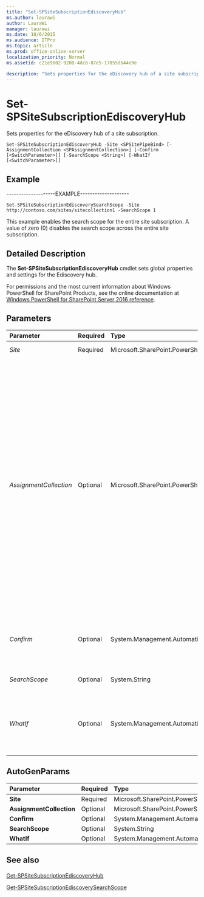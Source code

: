 ```yaml
---
title: "Set-SPSiteSubscriptionEdiscoveryHub"
ms.author: laurawi
author: LauraWi
manager: laurawi
ms.date: 10/6/2015
ms.audience: ITPro
ms.topic: article
ms.prod: office-online-server
localization_priority: Normal
ms.assetid: c21e9b02-9208-4dc8-87e5-17055db44e9e

description: "Sets properties for the eDiscovery hub of a site subscription."
---
```


# Set-SPSiteSubscriptionEdiscoveryHub

Sets properties for the eDiscovery hub of a site subscription.
  
```
Set-SPSiteSubscriptionEdiscoveryHub -Site <SPSitePipeBind> [-AssignmentCollection <SPAssignmentCollection>] [-Confirm [<SwitchParameter>]] [-SearchScope <String>] [-WhatIf [<SwitchParameter>]]

```

## Example

--------------------EXAMPLE-------------------- 
  
```
Set-SPSiteSubscriptionEdiscoverySearchScope -Site http://contoso.com/sites/sitecollection1 -SearchScope 1

```

This example enables the search scope for the entire site subscription. A value of zero (0) disables the search scope across the entire site subscription.
  
## Detailed Description

The **Set-SPSiteSubscriptionEdiscoveryHub** cmdlet sets global properties and settings for the Ediscovery hub. 
  
For permissions and the most current information about Windows PowerShell for SharePoint Products, see the online documentation at [Windows PowerShell for SharePoint Server 2016 reference](https://go.microsoft.com/fwlink/p/?LinkId=671715). 
  
## Parameters

|**Parameter**|**Required**|**Type**|**Description**|
|:-----|:-----|:-----|:-----|
| _Site_ <br/> |Required  <br/> |Microsoft.SharePoint.PowerShell.SPSitePipeBind  <br/> |Specifies the site collection for the Ediscovery hub.  <br/> |
| _AssignmentCollection_ <br/> |Optional  <br/> |Microsoft.SharePoint.PowerShell.SPAssignmentCollection  <br/> |Manages objects for the purpose of proper disposal. Use of objects, such as **SPWeb** or **SPSite**, can use large amounts of memory and use of these objects in Windows PowerShell scripts requires proper memory management. Using the **SPAssignment** object, you can assign objects to a variable and dispose of the objects after they are needed to free up memory. When **SPWeb**, **SPSite**, or **SPSiteAdministration** objects are used, the objects are automatically disposed of if an assignment collection or the **Global** parameter is not used.  <br/> > [!NOTE]> When the **Global** parameter is used, all objects are contained in the global store. If objects are not immediately used, or disposed of by using the **Stop-SPAssignment** command, an out-of-memory scenario can occur.           |
| _Confirm_ <br/> |Optional  <br/> |System.Management.Automation.SwitchParameter  <br/> |Prompts you for confirmation before executing the command. For more information, type the following command: **get-help about_commonparameters** <br/> |
| _SearchScope_ <br/> |Optional  <br/> |System.String  <br/> |Specifies the name for the search scope. The default value is **All Sites**.  <br/> |
| _WhatIf_ <br/> |Optional  <br/> |System.Management.Automation.SwitchParameter  <br/> |Displays a message that describes the effect of the command instead of executing the command. For more information, type the following command: **get-help about_commonparameters** <br/> |
   
## AutoGenParams

|**Parameter**|**Required**|**Type**|**Description**|
|:-----|:-----|:-----|:-----|
|**Site** <br/> |Required  <br/> |Microsoft.SharePoint.PowerShell.SPSitePipeBind  <br/> ||
|**AssignmentCollection** <br/> |Optional  <br/> |Microsoft.SharePoint.PowerShell.SPAssignmentCollection  <br/> ||
|**Confirm** <br/> |Optional  <br/> |System.Management.Automation.SwitchParameter  <br/> ||
|**SearchScope** <br/> |Optional  <br/> |System.String  <br/> ||
|**WhatIf** <br/> |Optional  <br/> |System.Management.Automation.SwitchParameter  <br/> ||
   
## See also

#### 

[Get-SPSiteSubscriptionEdiscoveryHub](get-spsitesubscriptionediscoveryhub.md)
  
[Get-SPSiteSubscriptionEdiscoverySearchScope](get-spsitesubscriptionediscoverysearchscope.md)

